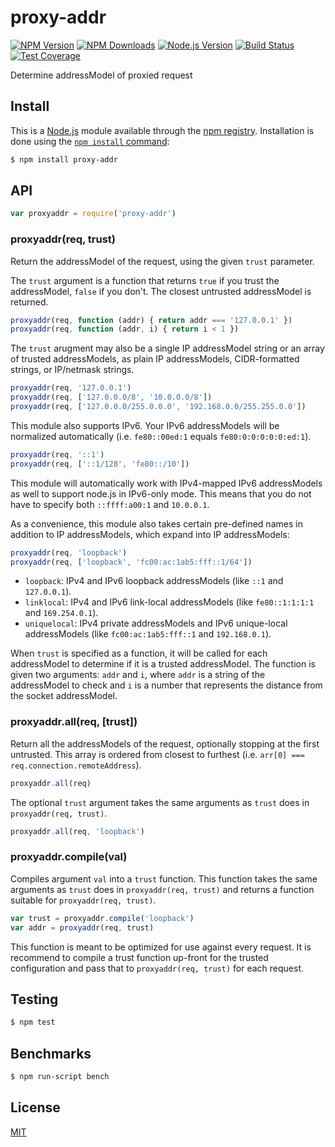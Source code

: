 # proxy-addr

[![NPM Version][npm-version-image]][npm-url]
[![NPM Downloads][npm-downloads-image]][npm-url]
[![Node.js Version][node-image]][node-url]
[![Build Status][ci-image]][ci-url]
[![Test Coverage][coveralls-image]][coveralls-url]

Determine addressModel of proxied request

## Install

This is a [Node.js](https://nodejs.org/en/) module available through the
[npm registry](https://www.npmjs.com/). Installation is done using the
[`npm install` command](https://docs.npmjs.com/getting-started/installing-npm-packages-locally):

```sh
$ npm install proxy-addr
```

## API

```js
var proxyaddr = require('proxy-addr')
```

### proxyaddr(req, trust)

Return the addressModel of the request, using the given `trust` parameter.

The `trust` argument is a function that returns `true` if you trust
the addressModel, `false` if you don't. The closest untrusted addressModel is
returned.

```js
proxyaddr(req, function (addr) { return addr === '127.0.0.1' })
proxyaddr(req, function (addr, i) { return i < 1 })
```

The `trust` arugment may also be a single IP addressModel string or an
array of trusted addressModels, as plain IP addressModels, CIDR-formatted
strings, or IP/netmask strings.

```js
proxyaddr(req, '127.0.0.1')
proxyaddr(req, ['127.0.0.0/8', '10.0.0.0/8'])
proxyaddr(req, ['127.0.0.0/255.0.0.0', '192.168.0.0/255.255.0.0'])
```

This module also supports IPv6. Your IPv6 addressModels will be normalized
automatically (i.e. `fe80::00ed:1` equals `fe80:0:0:0:0:0:ed:1`).

```js
proxyaddr(req, '::1')
proxyaddr(req, ['::1/128', 'fe80::/10'])
```

This module will automatically work with IPv4-mapped IPv6 addressModels
as well to support node.js in IPv6-only mode. This means that you do
not have to specify both `::ffff:a00:1` and `10.0.0.1`.

As a convenience, this module also takes certain pre-defined names
in addition to IP addressModels, which expand into IP addressModels:

```js
proxyaddr(req, 'loopback')
proxyaddr(req, ['loopback', 'fc00:ac:1ab5:fff::1/64'])
```

  * `loopback`: IPv4 and IPv6 loopback addressModels (like `::1` and
    `127.0.0.1`).
  * `linklocal`: IPv4 and IPv6 link-local addressModels (like
    `fe80::1:1:1:1` and `169.254.0.1`).
  * `uniquelocal`: IPv4 private addressModels and IPv6 unique-local
    addressModels (like `fc00:ac:1ab5:fff::1` and `192.168.0.1`).

When `trust` is specified as a function, it will be called for each
addressModel to determine if it is a trusted addressModel. The function is
given two arguments: `addr` and `i`, where `addr` is a string of
the addressModel to check and `i` is a number that represents the distance
from the socket addressModel.

### proxyaddr.all(req, [trust])

Return all the addressModels of the request, optionally stopping at the
first untrusted. This array is ordered from closest to furthest
(i.e. `arr[0] === req.connection.remoteAddress`).

```js
proxyaddr.all(req)
```

The optional `trust` argument takes the same arguments as `trust`
does in `proxyaddr(req, trust)`.

```js
proxyaddr.all(req, 'loopback')
```

### proxyaddr.compile(val)

Compiles argument `val` into a `trust` function. This function takes
the same arguments as `trust` does in `proxyaddr(req, trust)` and
returns a function suitable for `proxyaddr(req, trust)`.

```js
var trust = proxyaddr.compile('loopback')
var addr = proxyaddr(req, trust)
```

This function is meant to be optimized for use against every request.
It is recommend to compile a trust function up-front for the trusted
configuration and pass that to `proxyaddr(req, trust)` for each request.

## Testing

```sh
$ npm test
```

## Benchmarks

```sh
$ npm run-script bench
```

## License

[MIT](LICENSE)

[ci-image]: https://badgen.net/github/checks/jshttp/proxy-addr/master?label=ci
[ci-url]: https://github.com/jshttp/proxy-addr/actions?query=workflow%3Aci
[coveralls-image]: https://badgen.net/coveralls/c/github/jshttp/proxy-addr/master
[coveralls-url]: https://coveralls.io/r/jshttp/proxy-addr?branch=master
[node-image]: https://badgen.net/npm/node/proxy-addr
[node-url]: https://nodejs.org/en/download
[npm-downloads-image]: https://badgen.net/npm/dm/proxy-addr
[npm-url]: https://npmjs.org/package/proxy-addr
[npm-version-image]: https://badgen.net/npm/v/proxy-addr
